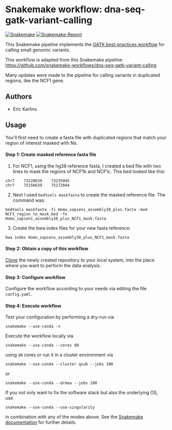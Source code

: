 # Snakemake workflow: dna-seq-gatk-variant-calling

[![Snakemake](https://img.shields.io/badge/snakemake-≥5.7.1-brightgreen.svg)](https://snakemake.readthedocs.io)
[![Snakemake-Report](https://img.shields.io/badge/snakemake-report-green.svg)](https://cdn.rawgit.com/snakemake-workflows/dna-seq-gatk-variant-calling/master/.test/report.html)

This Snakemake pipeline implements the [GATK best-practices workflow](https://software.broadinstitute.org/gatk/best-practices/workflow?id=11145) for calling small genomic variants.

This workflow is adapted from this Snakemake pipeline: https://github.com/snakemake-workflows/dna-seq-gatk-variant-calling

Many updates were made to the pipeline for calling variants in duplicated regions, like the NCF1 gene.

## Authors

* Eric Karlins


## Usage

You'll first need to create a fasta file with duplicated regions that match your region of interest masked with Ns.

#### Step 1: Create masked reference fasta file

1. For NCF1, using the hg38 reference fasta, I created a bed file with two lines to mask the regions of NCF1b and NCF1c. This bed looked like this:
```
chr7    73220639    73235945
chr7    75156639    75172044
```

2. Next I used `bedtools maskfasta` to create the masked reference file. The command was:

```
bedtools maskfasta -fi Homo_sapiens_assembly38_plus.fasta -bed NCF1_region_to_mask.bed -fo Homo_sapiens_assembly38_plus_NCF1_mask.fasta
```

3. Create the bwa index files for your new fasta reference:
   
```
bwa index Homo_sapiens_assembly38_plus_NCF1_mask.fasta
```

#### Step 2: Obtain a copy of this workflow

[Clone](https://help.github.com/en/articles/cloning-a-repository) the newly created repository to your local system, into the place where you want to perform the data analysis.

#### Step 3: Configure workflow

Configure the workflow according to your needs via editing the file `config.yaml`.

#### Step 4: Execute workflow

Test your configuration by performing a dry-run via

    snakemake --use-conda -n

Execute the workflow locally via

    snakemake --use-conda --cores $N

using `$N` cores or run it in a cluster environment via

    snakemake --use-conda --cluster qsub --jobs 100

or

    snakemake --use-conda --drmaa --jobs 100

If you not only want to fix the software stack but also the underlying OS, use

    snakemake --use-conda --use-singularity

in combination with any of the modes above.
See the [Snakemake documentation](https://snakemake.readthedocs.io/en/stable/executable.html) for further details.
